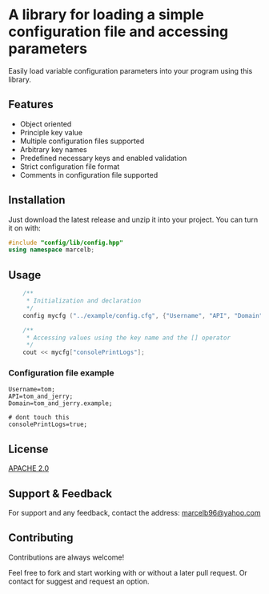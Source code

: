 
# A library for loading a simple configuration file and accessing parameters

Easily load variable configuration parameters into your program using this library.


## Features

- Object oriented
- Principle key value
- Multiple configuration files supported
- Arbitrary key names
- Predefined necessary keys and enabled validation
- Strict configuration file format
- Comments in configuration file supported

## Installation

Just download the latest release and unzip it into your project. You can turn it on with:

```c++
#include "config/lib/config.hpp"
using namespace marcelb;
```

## Usage

```c++
    /**
     * Initialization and declaration
     */
    config mycfg ("../example/config.cfg", {"Username", "API", "Domain" });

    /**
     * Accessing values using the key name and the [] operator
     */ 
    cout << mycfg["consolePrintLogs"];

```

### Configuration file example

```
Username=tom;
API=tom_and_jerry;
Domain=tom_and_jerry.example;

# dont touch this
consolePrintLogs=true;
```
## License

[APACHE 2.0](http://www.apache.org/licenses/LICENSE-2.0/)


## Support & Feedback

For support and any feedback, contact the address: marcelb96@yahoo.com

## Contributing

Contributions are always welcome!

Feel free to fork and start working with or without a later pull request. Or contact for suggest and request an option.

